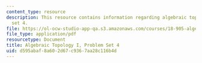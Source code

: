 ```yaml
---
content_type: resource
description: This resource contains information regarding algebraic topology I, problem
  set 4.
file: https://ol-ocw-studio-app-qa.s3.amazonaws.com/courses/18-905-algebraic-topology-i-fall-2016/d595abaf8a602d67c9367aa28c116b4d_MIT18_905F16_pset4.pdf
file_type: application/pdf
resourcetype: Document
title: Algebraic Topology I, Problem Set 4
uid: d595abaf-8a60-2d67-c936-7aa28c116b4d
---
```

